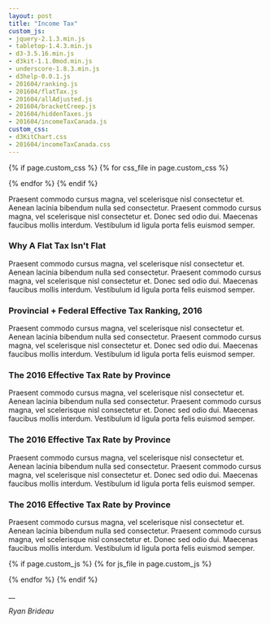 ```yaml
---
layout: post
title: "Income Tax"
custom_js:
- jquery-2.1.3.min.js
- tabletop-1.4.3.min.js
- d3-3.5.16.min.js
- d3kit-1.1.0mod.min.js
- underscore-1.8.3.min.js
- d3help-0.0.1.js
- 201604/ranking.js
- 201604/flatTax.js
- 201604/allAdjusted.js
- 201604/bracketCreep.js
- 201604/hiddenTaxes.js
- 201604/incomeTaxCanada.js
custom_css:
- d3KitChart.css
- 201604/incomeTaxCanada.css
---
```


{% if page.custom_css %}
  {% for css_file in page.custom_css %}
  <link rel="stylesheet" href='/public/css/{{ css_file }}'></script>
  {% endfor %}
{% endif %}

Praesent commodo cursus magna, vel scelerisque nisl consectetur et. Aenean lacinia bibendum nulla sed consectetur. Praesent commodo cursus magna, vel scelerisque nisl consectetur et. Donec sed odio dui. Maecenas faucibus mollis interdum. Vestibulum id ligula porta felis euismod semper.

<h3>Why A Flat Tax Isn't Flat</h3>
<div id="flattax" class="chart"></div>

Praesent commodo cursus magna, vel scelerisque nisl consectetur et. Aenean lacinia bibendum nulla sed consectetur. Praesent commodo cursus magna, vel scelerisque nisl consectetur et. Donec sed odio dui. Maecenas faucibus mollis interdum. Vestibulum id ligula porta felis euismod semper.

<h3>Provincial + Federal Effective Tax Ranking, 2016</h3>
<div id="ranking" class="chart"></div>


Praesent commodo cursus magna, vel scelerisque nisl consectetur et. Aenean lacinia bibendum nulla sed consectetur. Praesent commodo cursus magna, vel scelerisque nisl consectetur et. Donec sed odio dui. Maecenas faucibus mollis interdum. Vestibulum id ligula porta felis euismod semper.

<h3>The 2016 Effective Tax Rate by Province</h3>
<div id="allAdjusted" class="chart"></div>

Praesent commodo cursus magna, vel scelerisque nisl consectetur et. Aenean lacinia bibendum nulla sed consectetur. Praesent commodo cursus magna, vel scelerisque nisl consectetur et. Donec sed odio dui. Maecenas faucibus mollis interdum. Vestibulum id ligula porta felis euismod semper.

<h3>The 2016 Effective Tax Rate by Province</h3>
<div id="bracketCreep" class="chart"></div>

Praesent commodo cursus magna, vel scelerisque nisl consectetur et. Aenean lacinia bibendum nulla sed consectetur. Praesent commodo cursus magna, vel scelerisque nisl consectetur et. Donec sed odio dui. Maecenas faucibus mollis interdum. Vestibulum id ligula porta felis euismod semper.

<h3>The 2016 Effective Tax Rate by Province</h3>
<div id="hiddenTaxes" class="chart"></div>

Praesent commodo cursus magna, vel scelerisque nisl consectetur et. Aenean lacinia bibendum nulla sed consectetur. Praesent commodo cursus magna, vel scelerisque nisl consectetur et. Donec sed odio dui. Maecenas faucibus mollis interdum. Vestibulum id ligula porta felis euismod semper.

{% if page.custom_js %}
  {% for js_file in page.custom_js %}
  <script src='/public/js/{{ js_file }}' type="text/javascript"></script>
  {% endfor %}
{% endif %}

__

_Ryan Brideau_
